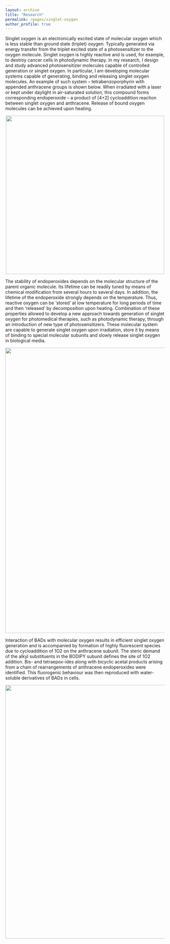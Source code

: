 ```yaml
---
layout: archive
title: "Research"
permalink: /pages/singlet-oxygen
author_profile: true
---
```

Singlet oxygen is an electronically excited state of molecular oxygen which is less stable than ground state (triplet) oxygen. 
Typically generated via energy transfer from the triplet excited state of a photosensitizer to the oxygen molecule. 
Singlet oxygen is highly reactive and is used, for example, to destroy cancer cells in photodynamic therapy. 
In my research, I design and study advanced photosensitizer molecules capable of controlled generation or singlet oxygen. 
In particular, I am developing molecular systems capable of generating, binding and releasing singlet oxygen molecules. 
An example of such system – tetrabenzoporphyrin with appended anthracene groups is shown below. 
When irradiated with a laser or kept under daylight in air-saturated solution, this compound forms corresponding endoperoxide – 
a product of [4+2] cycloaddition reaction between singlet oxygen and anthracene. 
Release of bound oxygen molecules can be achieved upon heating.

<div style="text-align:center"><img src="https://mihafil.github.io/academic/images/TBP-O2.jpg" style="width:500px;height:auto"></div>

The stability of endoperoxides depends on the molecular structure of the parent organic molecule. Its lifetime can be readily tuned by means of chemical modification from several hours to several days. In addition, the lifetime of the endoperoxide strongly depends on the temperature. Thus, reactive oxygen can be ‘stored’ at low temperature for long periods of time and then ‘released’ by decomposition upon heating. Combination of these properties allowed to develop a new approach towards generation of singlet oxygen for photomedical therapies, such as photodynamic therapy, through an introduction of new type of photosensitizers. These molecular system are capable to generate singlet oxygen upon irradiation, store it by means of binding to special molecular subunits and slowly release singlet oxygen in biological media.

<div style="text-align:center"><img src="https://mihafil.github.io/academic/images/pyridone-porphyrins.jpg" style="width:900px;height:auto"></div>

Interaction of BADs with molecular oxygen results in efficient singlet oxygen generation and is accompanied by formation of highly fluorescent species due to cycloaddition of 1O2 on the anthracene subunit. The steric demand of the alkyl substituents in the BODIPY subunit defines the site of 1O2 addition. Bis- and tetraepox-ides along with bicyclic acetal products arising from a chain of rearrangements of anthracene endoperoxides were identified. This fluorogenic behaviour was then reproduced with water-soluble derivatives of BADs in cells.

<div style="text-align:center"><img src="https://mihafil.github.io/academic/images/bodipy-O2.jpg" style="width:800px;height:auto"></div>


